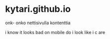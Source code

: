 # kytari.github.io
onk- onko nettisivulla kontenttia

i know it looks bad on mobile do i look like i c
are
